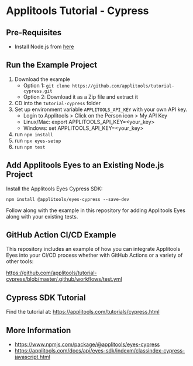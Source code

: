 # Applitools Tutorial - Cypress

## Pre-Requisites
* Install Node.js from [here](https://nodejs.org/en/)

## Run the Example Project
1. Download the example
    * Option 1: `git clone https://github.com/applitools/tutorial-cypress.git`
    * Option 2: Download it as a Zip file and extract it
2. CD into the `tutorial-cypress` folder
3. Set up environment variable `APPLITOOLS_API_KEY` with your own API key.
    * Login to Applitools > Click on the Person icon > My API Key
    * Linux/Mac: export APPLITOOLS_API_KEY=<your_key>
    * Windows: set APPLITOOLS_API_KEY=<your_key>
4. run `npm install`
5. run `npx eyes-setup`
6. run `npm test`

## Add Applitools Eyes to an Existing Node.js Project

Install the Applitools Eyes Cypress SDK:

```
npm install @applitools/eyes-cypress --save-dev
```

Follow along with the example in this repository for adding Applitools Eyes along with your existing tests.

## GitHub Action CI/CD Example

This repository includes an example of how you can integrate Applitools Eyes into your CI/CD process whether with GitHub Actions or a variety of other tools:

https://github.com/applitools/tutorial-cypress/blob/master/.github/workflows/test.yml

## Cypress SDK Tutorial

Find the tutorial at: https://applitools.com/tutorials/cypress.html

## More Information
* https://www.npmjs.com/package/@applitools/eyes-cypress
* https://applitools.com/docs/api/eyes-sdk/indexm/classindex-cypress-javascript.html
